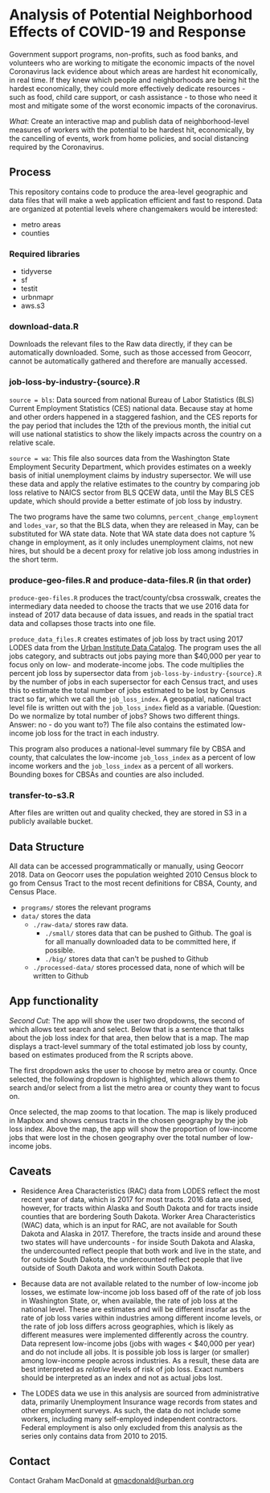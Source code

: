 # Analysis of Potential Neighborhood Effects of COVID-19 and Response

Government support programs, non-profits, such as food banks, and volunteers who are working to mitigate the economic impacts of the novel Coronavirus lack evidence about which areas are hardest hit economically, in real time. If they knew which people and neighborhoods are being hit the hardest economically, they could more effectively dedicate resources - such as food, child care support, or cash assistance - to those who need it most and mitigate some of the worst economic impacts of the coronavirus.

*What*: Create an interactive map and publish data of neighborhood-level measures of workers with the potential to be hardest hit, economically, by the cancelling of events, work from home policies, and social distancing required by the Coronavirus.

## Process

This repository contains code to produce the area-level geographic and data files that will make a web application efficient and fast to respond. Data are organized at potential levels where changemakers would be interested:

- metro areas
- counties

### Required libraries

- tidyverse
- sf
- testit
- urbnmapr
- aws.s3

### download-data.R

Downloads the relevant files to the Raw data directly, if they can be automatically downloaded. Some, such as those accessed from Geocorr, cannot be automatically gathered and therefore are manually accessed.

### job-loss-by-industry-{source}.R

`source = bls`: Data sourced from national Bureau of Labor Statistics (BLS) Current Employment Statistics (CES) national data. Because stay at home and other orders happened in a staggered fashion, and the CES reports for the pay period that includes the 12th of the previous month, the initial cut will use national statistics to show the likely impacts across the country on a relative scale. 

`source = wa`: This file also sources data from the Washington State Employment Security Department, which provides estimates on a weekly basis of initial unemployment claims by industry supersector. We will use these data and apply the relative estimates to the country by comparing job loss relative to NAICS sector from BLS QCEW data, until the May BLS CES update, which should provide a better estimate of job loss by industry.

The two programs have the same two columns, `percent_change_employment` and `lodes_var`, so that the BLS data, when they are released in May, can be substituted for WA state data. Note that WA state data does not capture % change in employment, as it only includes unemployment claims, not new hires, but should be a decent proxy for relative job loss among industries in the short term.

### produce-geo-files.R and produce-data-files.R (in that order)

`produce-geo-files.R` produces the tract/county/cbsa crosswalk, creates the intermediary data needed to choose the tracts that we use 2016 data for instead of 2017 data because of data issues, and reads in the spatial tract data and collapses those tracts into one file. 

`produce_data_files.R` creates estimates of job loss by tract using 2017 LODES data from the [Urban Institute Data Catalog](https://datacatalog.urban.org/dataset/longitudinal-employer-household-dynamics-origin-destination-employment-statistics-lodes). The program uses the all jobs category, and subtracts out jobs paying more than $40,000 per year to focus only on low- and moderate-income jobs. The code multiplies the percent job loss by supersector data from `job-loss-by-industry-{source}.R` by the number of jobs in each supersector for each Census tract, and uses this to estimate the total number of jobs estimated to be lost by Census tract so far, which we call the `job_loss_index`. A geospatial, national tract level file is written out with the `job_loss_index` field as a variable. (Question: Do we normalize by total number of jobs? Shows two different things. Answer: no - do you want to?) The file also contains the estimated low-income job loss for the tract in each industry.

This program also produces a national-level summary file by CBSA and county, that calculates the low-income `job_loss_index` as a percent of low income workers and the `job_loss_index` as a percent of all workers. Bounding boxes for CBSAs and counties are also included.

### transfer-to-s3.R

After files are written out and quality checked, they are stored in S3 in a publicly available bucket.

## Data Structure

All data can be accessed programmatically or manually, using Geocorr 2018. Data on Geocorr uses the population weighted 2010 Census block to go from Census Tract to the most recent definitions for CBSA, County, and Census Place.

- `programs/` stores the relevant programs
- `data/` stores the data
  - `./raw-data/` stores raw data.
    - `./small/` stores data that can be pushed to Github. The goal is for all manually downloaded data to be committed here, if possible.
    - `./big/` stores data that can't be pushed to Github
  - `./processed-data/` stores processed data, none of which will be written to Github

## App functionality

*Second Cut*: The app will show the user two dropdowns, the second of which allows text search and select. Below that is a sentence that talks about the job loss index for that area, then below that is a map. The map displays a tract-level summary of the total estimated job loss by county, based on estimates produced from the R scripts above. 

The first dropdown asks the user to choose by metro area or county. Once selected, the following dropdown is highlighted, which allows them to search and/or select from a list the metro area or county they want to focus on.

Once selected, the map zooms to that location. The map is likely produced in Mapbox and shows census tracts in the chosen geography by the job loss index. Above the map, the app will show the proportion of low-income jobs that were lost in the chosen geography over the total number of low-income jobs.

## Caveats

* Residence Area Characteristics (RAC) data from LODES reflect the most recent year of data, which is 2017 for most tracts. 2016 data are used, however, for tracts within Alaska and South Dakota and for tracts inside counties that are bordering South Dakota. Worker Area Characteristics (WAC) data, which is an input for RAC, are not available for South Dakota and Alaska in 2017. Therefore, the  tracts inside and around these two states will have undercounts - for inside South Dakota and Alaska, the undercounted reflect people that both work and live in the state, and for outside South Dakota, the undercounted reflect people that live outside of South Dakota and work within South Dakota. 

* Because data are not available related to the number of low-income job losses, we estimate low-income job loss based off of the rate of job loss in Washington State, or, when available, the rate of job loss at the national level. These are estimates and will be different insofar as the rate of job loss varies within industries among different income levels, or the rate of job loss differs across geographies, which is likely as different measures were implemented differently across the country. Data represent low-income jobs (jobs with wages < $40,000 per year) and do not include all jobs. It is possible job loss is larger (or smaller) among low-income people across industries. As a result, these data are best interpreted as _relative_ levels of risk of job loss. Exact numbers should be interpreted as an index and not as actual jobs lost.

* The LODES data we use in this analysis are sourced from administrative data, primarily Unemployment Insurance wage records from states and other employment surveys. As such, the data do not include some workers, including many self-employed independent contractors. Federal employment is also only excluded from this analysis as the series only contains data from 2010 to 2015. 
  
## Contact

Contact Graham MacDonald at gmacdonald@urban.org